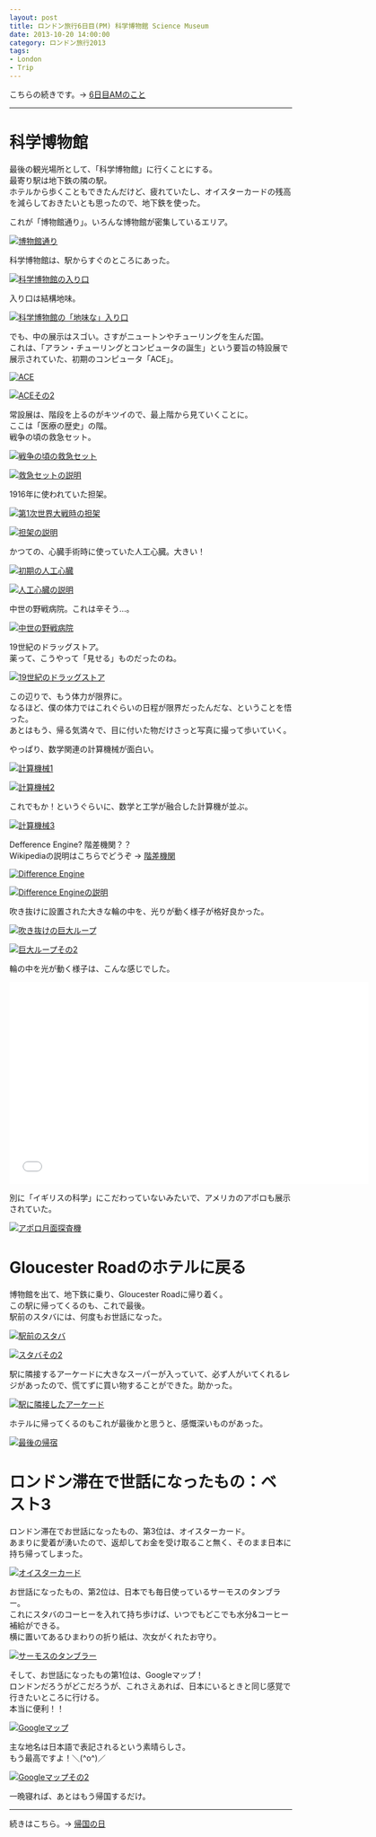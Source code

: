 ```yaml
---
layout: post
title: ロンドン旅行6日目(PM) 科学博物館 Science Museum
date: 2013-10-20 14:00:00
category: ロンドン旅行2013
tags:
- London
- Trip
---
```


こちらの続きです。→ [6日目AMのこと](/2013/10/20/Russell_Square/)

- - -

# 科学博物館

最後の観光場所として、「科学博物館」に行くことにする。<br />
最寄り駅は地下鉄の隣の駅。<br />
ホテルから歩くこともできたんだけど、疲れていたし、オイスターカードの残高を減らしておきたいとも思ったので、地下鉄を使った。

これが「博物館通り」。いろんな博物館が密集しているエリア。

[![博物館通り][1]][1]

  [1]: /images/London2013/IMG_2891.jpg

科学博物館は、駅からすぐのところにあった。

[![科学博物館の入り口][2]][2]

  [2]: /images/London2013/IMG_2895.jpg

入り口は結構地味。

[![科学博物館の「地味な」入り口][3]][3]

  [3]: /images/London2013/IMG_2897.JPG

でも、中の展示はスゴい。さすがニュートンやチューリングを生んだ国。<br />
これは、「アラン・チューリングとコンピュータの誕生」という要旨の特設展で展示されていた、初期のコンピュータ「ACE」。

[![ACE][4]][4]

  [4]: /images/London2013/IMG_2901.jpg

[![ACEその2][5]][5]

  [5]: /images/London2013/IMG_2903.jpg

常設展は、階段を上るのがキツイので、最上階から見ていくことに。<br />
ここは「医療の歴史」の階。<br />
戦争の頃の救急セット。

[![戦争の頃の救急セット][6]][6]

  [6]: /images/London2013/IMG_2904.jpg

[![救急セットの説明][7]][7]

  [7]: /images/London2013/IMG_2908.JPG


1916年に使われていた担架。

[![第1次世界大戦時の担架][8]][8]

  [8]: /images/London2013/IMG_2909.jpg

[![担架の説明][9]][9]

  [9]: /images/London2013/IMG_2911.JPG

かつての、心臓手術時に使っていた人工心臓。大きい！

[![初期の人工心臓][10]][10]

  [10]: /images/London2013/IMG_2913.jpg

[![人工心臓の説明][11]][11]

  [11]: /images/London2013/IMG_2914.jpg

中世の野戦病院。これは辛そう…。

[![中世の野戦病院][12]][12]

  [12]: /images/London2013/IMG_2916.JPG

19世紀のドラッグストア。<br />
薬って、こうやって「見せる」ものだったのね。

[![19世紀のドラッグストア][13]][13]

  [13]: /images/London2013/IMG_2919.jpg


この辺りで、もう体力が限界に。<br />
なるほど、僕の体力ではこれぐらいの日程が限界だったんだな、ということを悟った。<br />
あとはもう、帰る気満々で、目に付いた物だけさっと写真に撮って歩いていく。

やっぱり、数学関連の計算機械が面白い。

[![計算機械1][14]][14]

  [14]: /images/London2013/IMG_2922.jpg

[![計算機械2][15]][15]

  [15]: /images/London2013/IMG_2924.JPG

これでもか！というぐらいに、数学と工学が融合した計算機が並ぶ。

[![計算機械3][16]][16]

  [16]: /images/London2013/IMG_2926.JPG

Defference Engine? 階差機関？？<br />
Wikipediaの説明はこちらでどうぞ → [階差機関](https://ja.wikipedia.org/wiki/階差機関)

[![Difference Engine][17]][17]

  [17]: /images/London2013/IMG_2928.jpg

[![Difference Engineの説明][18]][18]

  [18]: /images/London2013/IMG_2930.JPG

吹き抜けに設置された大きな輪の中を、光りが動く様子が格好良かった。

[![吹き抜けの巨大ループ][19]][19]

  [19]: /images/London2013/IMG_2938.jpg

[![巨大ループその2][20]][20]

  [20]: /images/London2013/IMG_2940.jpg

輪の中を光が動く様子は、こんな感じでした。

<iframe src="//player.vimeo.com/video/107363858" width="640" height="360" frameborder="0" webkitallowfullscreen mozallowfullscreen allowfullscreen></iframe>


別に「イギリスの科学」にこだわっていないみたいで、アメリカのアポロも展示されていた。

[![アポロ月面探査機][21]][21]

  [21]: /images/London2013/IMG_2949.jpg


# Gloucester Roadのホテルに戻る

博物館を出て、地下鉄に乗り、Gloucester Roadに帰り着く。<br />
この駅に帰ってくるのも、これで最後。<br />
駅前のスタバには、何度もお世話になった。

[![駅前のスタバ][22]][22]

  [22]: /images/London2013/IMG_2958.jpg

[![スタバその2][23]][23]

  [23]: /images/London2013/IMG_2961.JPG

駅に隣接するアーケードに大きなスーパーが入っていて、必ず人がいてくれるレジがあったので、慌てずに買い物することができた。助かった。

[![駅に隣接したアーケード][24]][24]

  [24]: /images/London2013/IMG_2959.jpg


ホテルに帰ってくるのもこれが最後かと思うと、感慨深いものがあった。

[![最後の帰宿][25]][25]

  [25]: /images/London2013/IMG_2965.jpg

# ロンドン滞在で世話になったもの：ベスト3

ロンドン滞在でお世話になったもの、第3位は、オイスターカード。<br />
あまりに愛着が湧いたので、返却してお金を受け取ること無く、そのまま日本に持ち帰ってしまった。

[![オイスターカード][26]][26]

  [26]: /images/London2013/IMG_2971.jpg

お世話になったもの、第2位は、日本でも毎日使っているサーモスのタンブラー。<br />
これにスタバのコーヒーを入れて持ち歩けば、いつでもどこでも水分&コーヒー補給ができる。<br />
横に置いてあるひまわりの折り紙は、次女がくれたお守り。

[![サーモスのタンブラー][27]][27]

  [27]: /images/London2013/IMG_2975.JPG

そして、お世話になったもの第1位は、Googleマップ！<br />
ロンドンだろうがどこだろうが、これさえあれば、日本にいるときと同じ感覚で行きたいところに行ける。<br />
本当に便利！！

[![Googleマップ][28]][28]

  [28]: /images/London2013/IMG_2859.PNG

主な地名は日本語で表記されるという素晴らしさ。<br />
もう最高ですよ！＼(^o^)／

[![Googleマップその2][29]][29]

  [29]: /images/London2013/IMG_2890.PNG

一晩寝れば、あとはもう帰国するだけ。

- - -

続きはこちら。→ [帰国の日](/2013/10/21/Back_to_Japan/)